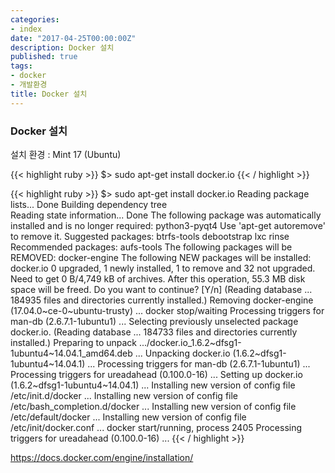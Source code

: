 ```yaml
---
categories:
- index
date: "2017-04-25T00:00:00Z"
description: Docker 설치
published: true
tags:
- docker
- 개발환경
title: Docker 설치
---
```


### Docker 설치
설치 환경 : Mint 17 (Ubuntu) 

{{< highlight ruby >}}
$> sudo apt-get install docker.io
{{< / highlight >}}

{{< highlight ruby >}}
$> sudo apt-get install docker.io
Reading package lists... Done
Building dependency tree       
Reading state information... Done
The following package was automatically installed and is no longer required:
  python3-pyqt4
Use 'apt-get autoremove' to remove it.
Suggested packages:
  btrfs-tools debootstrap lxc rinse
Recommended packages:
  aufs-tools
The following packages will be REMOVED:
  docker-engine
The following NEW packages will be installed:
  docker.io
0 upgraded, 1 newly installed, 1 to remove and 32 not upgraded.
Need to get 0 B/4,749 kB of archives.
After this operation, 55.3 MB disk space will be freed.
Do you want to continue? [Y/n] 
(Reading database ... 184935 files and directories currently installed.)
Removing docker-engine (17.04.0~ce-0~ubuntu-trusty) ...
docker stop/waiting
Processing triggers for man-db (2.6.7.1-1ubuntu1) ...
Selecting previously unselected package docker.io.
(Reading database ... 184733 files and directories currently installed.)
Preparing to unpack .../docker.io_1.6.2~dfsg1-1ubuntu4~14.04.1_amd64.deb ...
Unpacking docker.io (1.6.2~dfsg1-1ubuntu4~14.04.1) ...
Processing triggers for man-db (2.6.7.1-1ubuntu1) ...
Processing triggers for ureadahead (0.100.0-16) ...
Setting up docker.io (1.6.2~dfsg1-1ubuntu4~14.04.1) ...
Installing new version of config file /etc/init.d/docker ...
Installing new version of config file /etc/bash_completion.d/docker ...
Installing new version of config file /etc/default/docker ...
Installing new version of config file /etc/init/docker.conf ...
docker start/running, process 2405
Processing triggers for ureadahead (0.100.0-16) ...
{{< / highlight >}}


https://docs.docker.com/engine/installation/
